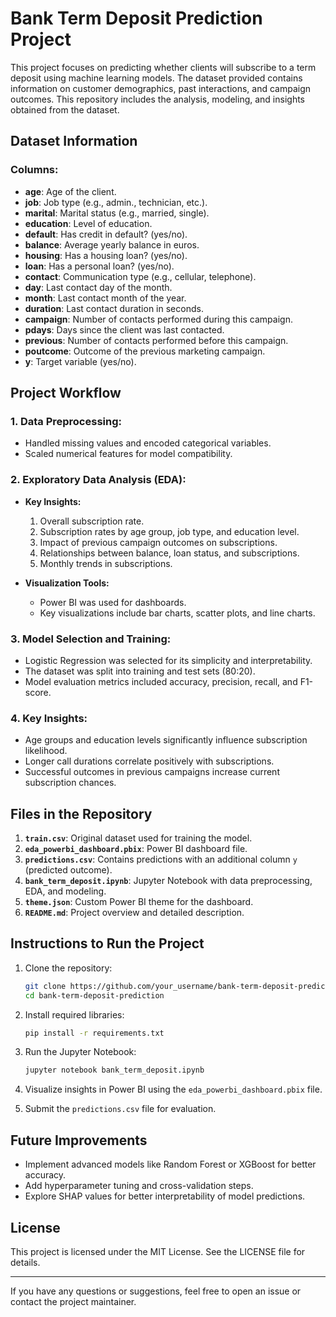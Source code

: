 # Bank Term Deposit Prediction Project

This project focuses on predicting whether clients will subscribe to a term deposit using machine learning models. The dataset provided contains information on customer demographics, past interactions, and campaign outcomes. This repository includes the analysis, modeling, and insights obtained from the dataset.

## Dataset Information

### Columns:
- **age**: Age of the client.
- **job**: Job type (e.g., admin., technician, etc.).
- **marital**: Marital status (e.g., married, single).
- **education**: Level of education.
- **default**: Has credit in default? (yes/no).
- **balance**: Average yearly balance in euros.
- **housing**: Has a housing loan? (yes/no).
- **loan**: Has a personal loan? (yes/no).
- **contact**: Communication type (e.g., cellular, telephone).
- **day**: Last contact day of the month.
- **month**: Last contact month of the year.
- **duration**: Last contact duration in seconds.
- **campaign**: Number of contacts performed during this campaign.
- **pdays**: Days since the client was last contacted.
- **previous**: Number of contacts performed before this campaign.
- **poutcome**: Outcome of the previous marketing campaign.
- **y**: Target variable (yes/no).

## Project Workflow

### 1. Data Preprocessing:
- Handled missing values and encoded categorical variables.
- Scaled numerical features for model compatibility.

### 2. Exploratory Data Analysis (EDA):
- **Key Insights:**
  1. Overall subscription rate.
  2. Subscription rates by age group, job type, and education level.
  3. Impact of previous campaign outcomes on subscriptions.
  4. Relationships between balance, loan status, and subscriptions.
  5. Monthly trends in subscriptions.

- **Visualization Tools:**
  - Power BI was used for dashboards.
  - Key visualizations include bar charts, scatter plots, and line charts.

### 3. Model Selection and Training:
- Logistic Regression was selected for its simplicity and interpretability.
- The dataset was split into training and test sets (80:20).
- Model evaluation metrics included accuracy, precision, recall, and F1-score.

### 4. Key Insights:
- Age groups and education levels significantly influence subscription likelihood.
- Longer call durations correlate positively with subscriptions.
- Successful outcomes in previous campaigns increase current subscription chances.

## Files in the Repository

1. **`train.csv`**: Original dataset used for training the model.
2. **`eda_powerbi_dashboard.pbix`**: Power BI dashboard file.
3. **`predictions.csv`**: Contains predictions with an additional column `y` (predicted outcome).
4. **`bank_term_deposit.ipynb`**: Jupyter Notebook with data preprocessing, EDA, and modeling.
5. **`theme.json`**: Custom Power BI theme for the dashboard.
6. **`README.md`**: Project overview and detailed description.

## Instructions to Run the Project

1. Clone the repository:
   ```bash
   git clone https://github.com/your_username/bank-term-deposit-prediction.git
   cd bank-term-deposit-prediction
   ```

2. Install required libraries:
   ```bash
   pip install -r requirements.txt
   ```

3. Run the Jupyter Notebook:
   ```bash
   jupyter notebook bank_term_deposit.ipynb
   ```

4. Visualize insights in Power BI using the `eda_powerbi_dashboard.pbix` file.

5. Submit the `predictions.csv` file for evaluation.

## Future Improvements
- Implement advanced models like Random Forest or XGBoost for better accuracy.
- Add hyperparameter tuning and cross-validation steps.
- Explore SHAP values for better interpretability of model predictions.

## License
This project is licensed under the MIT License. See the LICENSE file for details.

---

If you have any questions or suggestions, feel free to open an issue or contact the project maintainer.

